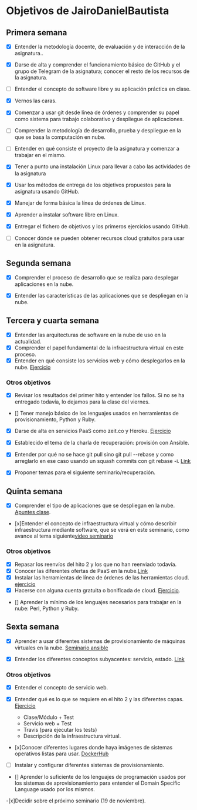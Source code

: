 # Objetivos de JairoDanielBautista

## Primera semana

- [x] Entender la metodología docente, de evaluación y de interacción de la asignatura..

- [x] Darse de alta y comprender el funcionamiento básico de GitHub y el grupo de Telegram de la asignatura; conocer el resto de los recursos de la asignatura.

- [ ] Entender el concepto de software libre y su aplicación práctica en clase.

- [x] Vernos las caras.

- [x] Comenzar a usar git desde línea de órdenes y comprender su papel como sistema para trabajo colaborativo y despliegue de aplicaciones.

- [ ] Comprender la metodología de desarrollo, prueba y despliegue en la que se basa la computación en nube.

- [ ] Entender en qué consiste el proyecto de la asignatura y comenzar a trabajar en el mismo.

- [x] Tener a punto una instalación Linux para llevar a cabo las actividades de la asignatura

- [x] Usar los métodos de entrega de los objetivos propuestos para la asignatura usando GitHub.

- [x] Manejar de forma básica la línea de órdenes de Linux.

- [x] Aprender a instalar software libre en Linux.

- [x] Entregar el fichero de objetivos y los primeros ejercicios usando GitHub.

- [ ] Conocer dónde se pueden obtener recursos cloud gratuitos para usar en la asignatura.


## Segunda semana

- [x] Comprender el proceso de desarrollo que se realiza para desplegar aplicaciones en la nube.
- [X] Entender las características de las aplicaciones que se despliegan en la nube.


## Tercera y cuarta semana

- [x] Entender las arquitecturas de software en la nube de uso en la actualidad.
- [x] Comprender el papel fundamental de la infraestructura virtual en este proceso.
- [x] Entender en qué consiste los servicios web y cómo desplegarlos en la nube. [Ejercicio](https://github.com/danielbc09/Ejercicios_CC/blob/master/hito_2/ejercicio_3.md)

### Otros objetivos
- [x] Revisar los resultados del primer hito y entender los fallos. Si no se ha entregado todavía, lo dejamos para la clase del viernes.

- [] Tener manejo básico de los lenguajes usados en herramientas de provisionamiento, Python y Ruby.

- [x] Darse de alta en servicios PaaS como zeit.co y Heroku. [Ejercicio](https://github.com/danielbc09/Ejercicios_CC/blob/master/hito_2/ejercicio_1.png)

- [x] Establecido el tema de la charla de recuperación: provisión con Ansible.

- [x] Entender por qué no se hace git pull sino git pull --rebase y como arreglarlo en ese caso usando un squash commits con git rebase -i. [Link](https://stackoverflow.com/questions/16666089/whats-the-difference-between-git-merge-and-git-rebase/16666418#16666418)

- [x] Proponer temas para el siguiente seminario/recuperación.

## Quinta semana

- [x] Comprender el tipo de aplicaciones que se despliegan en la nube. [Apuntes clase](https://jj.github.io/CC/documentos/temas/PaaS).
- [x]Entender el concepto de infraestructura virtual y cómo describir infraestructura mediante software, que se verá en este seminario, como avance al tema siguiente[video seminario](https://www.youtube.com/watch?v=gFd9aj78_SM&feature=youtu.be)

### Otros objetivos

- [x] Repasar los reenvíos del hito 2 y los que no han reenviado todavía.
- [x] Conocer las diferentes ofertas de PaaS en la nube.[Link](https://www.g2crowd.com/categories/cloud-platform-as-a-service-paas)
- [x] Instalar las herramientas de línea de órdenes de las herramientas cloud. [ejercicio](https://github.com/danielbc09/Ejercicios_CC/blob/master/hito_2/ejercicio_6.md)
- [x] Hacerse con alguna cuenta gratuita o bonificada de cloud. [Ejercicio](https://github.com/danielbc09/Ejercicios_CC/blob/master/hito_2/ejercicio_1.png).
- [] Aprender la mínimo de los lenguajes necesarios para trabajar en la nube: Perl, Python y Ruby.

## Sexta semana

-[x] Aprender a usar diferentes sistemas de provisionamiento de máquinas virtuales en la nube. [Seminario ansible](https://www.youtube.com/watch?v=gFd9aj78_SM&feature=youtu.be)

-[x] Entender los diferentes conceptos subyacentes: servicio, estado. [Link](https://nordicapis.com/defining-stateful-vs-stateless-web-services/)

### Otros objetivos
- [x] Entender el concepto de servicio web.

- [x] Entender qué es lo que se requiere en el hito 2 y las diferentes
  capas.  [Ejercicio](https://github.com/danielbc09/Ejercicios_CC/blob/master/hito_2/ejercicio_4.md)
  * Clase/Módulo + Test
  * Servicio web + Test
  * Travis (para ejecutar los tests)
  * Descripción de la infraestructura virtual.

- [x]Conocer diferentes lugares donde haya imágenes de sistemas operativos listas para usar.  [DockerHub](https://hub.docker.com/)

- [ ] Instalar y configurar diferentes sistemas de provisionamiento.

- [] Aprender lo suficiente de los lenguajes de programación usados por los sistemas de aprovisionamiento para entender el Domain Specific Language usado por los mismos.

-[x]Decidir sobre el próximo seminario (19 de noviembre).
